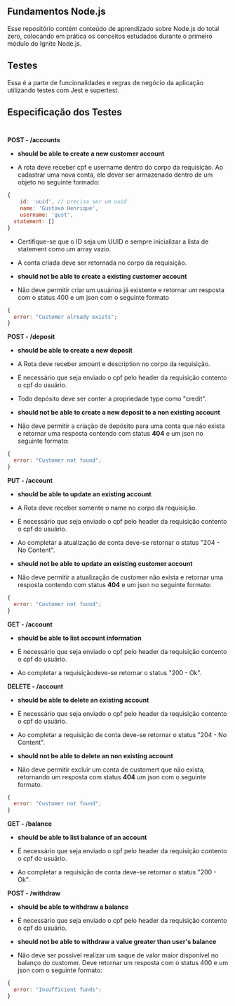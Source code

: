 ## Fundamentos Node.js

Esse repositório contém conteúdo de aprendizado sobre Node.js do total zero, colocando em prática os conceitos estudados durante o primeiro módulo do Ignite Node.js.

## Testes

Essa é a parte de funcionalidades e regras de negócio da aplicação utilizando testes com Jest e supertest.

## Especificação dos Testes <br/><br/>

**POST - /accounts**

- **should be able to create a new customer account** <br/>

- A rota deve receber cpf e username dentro do corpo da requisição. Ao cadastrar uma nova conta, ele dever ser armazenado dentro de um objeto no seguinte formado:

```js
{
	id: 'uuid', // precisa ser um uuid
	name: 'Gustavo Henrique',
	username: 'gust',
  statement: []
}
```

- Certifique-se que o ID seja um UUID e sempre inicializar a lista de statement como um array vazio.

- A conta criada deve ser retornada no corpo da requisição.

- **should not be able to create a existing customer account**

- Não deve permitir criar um usuárioa já existente e retornar um resposta com o status 400 e um json com o seguinte formato

```js
{
  error: "Customer already exists";
}
```

**POST - /deposit**

- **should be able to create a new deposit**

- A Rota deve receber amount e description no corpo da requisição.
- É necessário que seja enviado o cpf pelo header da requisição contento o cpf do usuário.
- Todo depósito deve ser conter a propriedade type como "credit".

- **should not be able to create a new deposit to a non existing account**

- Não deve permitir a criação de depósito para uma conta que não exista e retornar uma resposta contendo com status **404** e um json no seguinte formato:

```js
{
  error: "Customer not found";
}
```

**PUT - /account**

- **should be able to update an existing account**

- A Rota deve receber somente o name no corpo da requisição.
- É necessário que seja enviado o cpf pelo header da requisição contento o cpf do usuário.
- Ao completar a atualização de conta deve-se retornar o status "204 - No Content".

- **should not be able to update an existing customer account**

- Não deve permitir a atualização de customer não exista e retornar uma resposta contendo com status **404** e um json no seguinte formato:

```js
{
  error: "Customer not found";
}
```

**GET - /account**

- **should be able to list account information**

- É necessário que seja enviado o cpf pelo header da requisição contento o cpf do usuário.
- Ao completar a requisiçãodeve-se retornar o status "200 - Ok".

**DELETE - /account**

- **should be able to delete an existing account**

- É necessário que seja enviado o cpf pelo header da requisição contento o cpf do usuário.
- Ao completar a requisição de conta deve-se retornar o status "204 - No Content".

- **should not be able to delete an non existing account**

- Não deve permitir excluir um conta de customert que não exista, retornando um resposta com status **404** um json com o seguinte formato.

```js
{
  error: "Customer not found";
}
```

**GET - /balance**

- **should be able to list balance of an account**

- É necessário que seja enviado o cpf pelo header da requisição contento o cpf do usuário.
- Ao completar a requisição de conta deve-se retornar o status "200 - Ok".

**POST - /withdraw**

- **should be able to withdraw a balance**

- É necessário que seja enviado o cpf pelo header da requisição contento o cpf do usuário.

- **should not be able to withdraw a value greater than user's balance**
- Não deve ser possível realizar um saque de valor maior disponível no balanço do customer. Deve retornar um resposta com o status 400 e um json com o seguinte formato:

```js
{
  error: "Insufficient funds";
}
```

